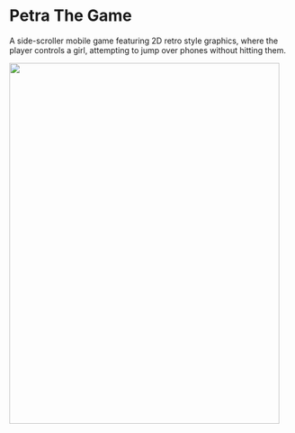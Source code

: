 # Petra The Game
A side-scroller mobile game featuring 2D retro style graphics, where the player controls a girl, attempting to jump over phones without hitting them.

<img src="https://github.com/ThaySilva/Petra_The_Game/blob/master/demo.gif" width=480 height=640>
